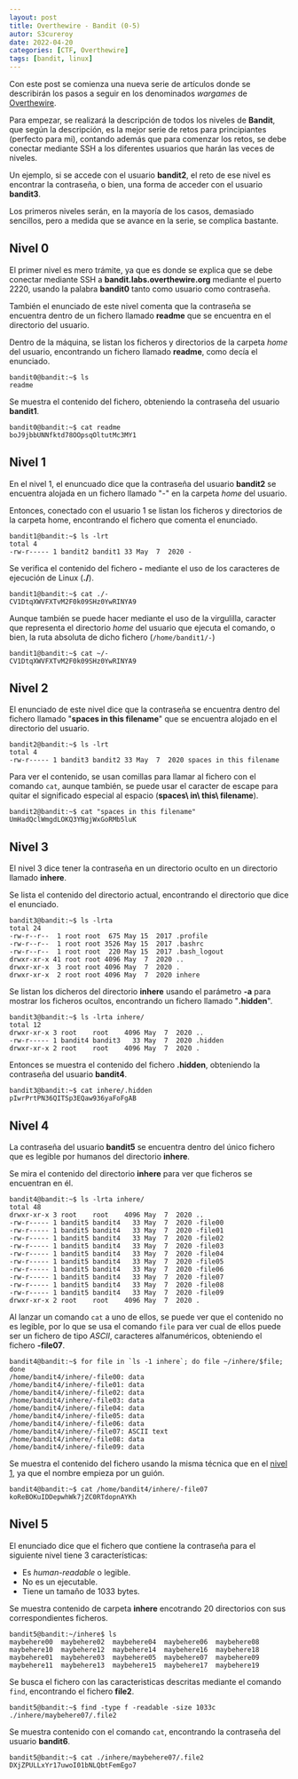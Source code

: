 ```yaml
---
layout: post
title: Overthewire - Bandit (0-5)
autor: S3cureroy
date: 2022-04-20
categories: [CTF, Overthewire]
tags: [bandit, linux]
---
```


Con este post se comienza una nueva serie de artículos donde se describirán los pasos a seguir en los denominados *wargames* de [Overthewire](https://overthewire.org/wargames/).

Para empezar, se realizará la descripción de todos los niveles de **Bandit**, que según la descripción, es la mejor serie de retos para principiantes (perfecto para mi), contando además que para comenzar los retos, se debe conectar mediante SSH a los diferentes usuarios que harán las veces de niveles.

Un ejemplo, si se accede con el usuario **bandit2**, el reto de ese nivel es encontrar la contraseña, o bien, una forma de acceder con el usuario **bandit3**.

Los primeros niveles serán, en la mayoría de los casos, demasiado sencillos, pero a medida que se avance en la serie, se complica bastante.

## Nivel 0

El primer nivel es mero trámite, ya que es donde se explica que se debe conectar mediante SSH a **bandit.labs.overthewire.org** mediante el puerto 2220, usando la palabra **bandit0** tanto como usuario como contraseña.

También el enunciado de este nivel comenta que la contraseña se encuentra dentro de un fichero llamado **readme** que se encuentra en el directorio del usuario.

Dentro de la máquina, se listan los ficheros y directorios de la carpeta *home* del usuario, encontrando un fichero llamado **readme**, como decía el enunciado.

~~~console
bandit0@bandit:~$ ls
readme
~~~

Se muestra el contenido del fichero, obteniendo la contraseña del usuario **bandit1**.

~~~console
bandit0@bandit:~$ cat readme 
boJ9jbbUNNfktd78OOpsqOltutMc3MY1
~~~

## Nivel 1

En el nivel 1, el enuncuado dice que la contraseña del usuario **bandit2** se encuentra alojada en un fichero llamado "-" en la carpeta *home* del usuario.

Entonces, conectado con el usuario 1 se listan los ficheros y directorios de la carpeta home, encontrando el fichero que comenta el enunciado.

~~~console
bandit1@bandit:~$ ls -lrt
total 4
-rw-r----- 1 bandit2 bandit1 33 May  7  2020 -
~~~

Se verifica el contenido del fichero **-** mediante el uso de los caracteres de ejecución de Linux (**./**).

~~~console
bandit1@bandit:~$ cat ./-
CV1DtqXWVFXTvM2F0k09SHz0YwRINYA9
~~~

Aunque también se puede hacer mediante el uso de la virgulilla, caracter que representa el directorio *home* del usuario que ejecuta el comando, o bien, la ruta absoluta de dicho fichero (```/home/bandit1/-```)

~~~console
bandit1@bandit:~$ cat ~/-
CV1DtqXWVFXTvM2F0k09SHz0YwRINYA9
~~~


## Nivel 2

El enunciado de este nivel dice que la contraseña se encuentra dentro del fichero llamado "**spaces in this filename**" que se encuentra alojado en el directorio del usuario.

~~~console
bandit2@bandit:~$ ls -lrt
total 4
-rw-r----- 1 bandit3 bandit2 33 May  7  2020 spaces in this filename
~~~

Para ver el contenido, se usan comillas para llamar al fichero con el comando ```cat```, aunque también, se puede usar el caracter de escape para quitar el significado especial al espacio (**spaces\ in\ this\ filename**).

~~~console
bandit2@bandit:~$ cat "spaces in this filename" 
UmHadQclWmgdLOKQ3YNgjWxGoRMb5luK
~~~

## Nivel 3

El nivel 3 dice tener la contraseña en un directorio oculto en un directorio llamado **inhere**.

Se lista el contenido del directorio actual, encontrando el directorio que dice el enunciado.

~~~console
bandit3@bandit:~$ ls -lrta
total 24
-rw-r--r--  1 root root  675 May 15  2017 .profile
-rw-r--r--  1 root root 3526 May 15  2017 .bashrc
-rw-r--r--  1 root root  220 May 15  2017 .bash_logout
drwxr-xr-x 41 root root 4096 May  7  2020 ..
drwxr-xr-x  3 root root 4096 May  7  2020 .
drwxr-xr-x  2 root root 4096 May  7  2020 inhere
~~~

Se listan los dicheros del directorio **inhere** usando el parámetro **-a** para mostrar los ficheros ocultos, encontrando un fichero llamado "**.hidden**".

~~~console
bandit3@bandit:~$ ls -lrta inhere/
total 12
drwxr-xr-x 3 root    root    4096 May  7  2020 ..
-rw-r----- 1 bandit4 bandit3   33 May  7  2020 .hidden
drwxr-xr-x 2 root    root    4096 May  7  2020 .
~~~

Entonces se muestra el contenido del fichero **.hidden**, obteniendo la contraseña del usuario **bandit4**.

~~~console
bandit3@bandit:~$ cat inhere/.hidden 
pIwrPrtPN36QITSp3EQaw936yaFoFgAB
~~~

## Nivel 4

La contraseña del usuario **bandit5** se encuentra dentro del único fichero que es legible por humanos del directorio **inhere**.

Se mira el contenido del directorio **inhere** para ver que ficheros se encuentran en él.

~~~console
bandit4@bandit:~$ ls -lrta inhere/
total 48
drwxr-xr-x 3 root    root    4096 May  7  2020 ..
-rw-r----- 1 bandit5 bandit4   33 May  7  2020 -file00
-rw-r----- 1 bandit5 bandit4   33 May  7  2020 -file01
-rw-r----- 1 bandit5 bandit4   33 May  7  2020 -file02
-rw-r----- 1 bandit5 bandit4   33 May  7  2020 -file03
-rw-r----- 1 bandit5 bandit4   33 May  7  2020 -file04
-rw-r----- 1 bandit5 bandit4   33 May  7  2020 -file05
-rw-r----- 1 bandit5 bandit4   33 May  7  2020 -file06
-rw-r----- 1 bandit5 bandit4   33 May  7  2020 -file07
-rw-r----- 1 bandit5 bandit4   33 May  7  2020 -file08
-rw-r----- 1 bandit5 bandit4   33 May  7  2020 -file09
drwxr-xr-x 2 root    root    4096 May  7  2020 .
~~~

Al lanzar un comando ```cat``` a uno de ellos, se puede ver que el contenido no es legible, por lo que se usa el comando ```file``` para ver cual de ellos puede ser un fichero de tipo *ASCII*, caracteres alfanuméricos, obteniendo el fichero **-file07**.

~~~console
bandit4@bandit:~$ for file in `ls -1 inhere`; do file ~/inhere/$file; done
/home/bandit4/inhere/-file00: data
/home/bandit4/inhere/-file01: data
/home/bandit4/inhere/-file02: data
/home/bandit4/inhere/-file03: data
/home/bandit4/inhere/-file04: data
/home/bandit4/inhere/-file05: data
/home/bandit4/inhere/-file06: data
/home/bandit4/inhere/-file07: ASCII text
/home/bandit4/inhere/-file08: data
/home/bandit4/inhere/-file09: data
~~~

Se muestra el contenido del fichero usando la misma técnica que en el [nivel 1](#nivel-1), ya que el nombre empieza por un guión.

~~~console
bandit4@bandit:~$ cat /home/bandit4/inhere/-file07 
koReBOKuIDDepwhWk7jZC0RTdopnAYKh
~~~

## Nivel 5
El enunciado dice que el fichero que contiene la contraseña para el siguiente nivel tiene 3 características:

* Es *human-readable* o legible.
* No es un ejecutable.
* Tiene un tamaño de 1033 bytes.

Se muestra contenido de carpeta **inhere** encotrando 20 directorios con sus correspondientes ficheros.

~~~console
bandit5@bandit:~/inhere$ ls 
maybehere00  maybehere02  maybehere04  maybehere06  maybehere08  maybehere10  maybehere12  maybehere14  maybehere16  maybehere18
maybehere01  maybehere03  maybehere05  maybehere07  maybehere09  maybehere11  maybehere13  maybehere15  maybehere17  maybehere19
~~~

Se busca el fichero con las caracteristicas descritas mediante el comando ```find```, encontrando el fichero **file2**.

~~~console
bandit5@bandit:~$ find -type f -readable -size 1033c 
./inhere/maybehere07/.file2
~~~

Se muestra contenido con el comando ```cat```, encontrando la contraseña del usuario **bandit6**.

~~~console
bandit5@bandit:~$ cat ./inhere/maybehere07/.file2
DXjZPULLxYr17uwoI01bNLQbtFemEgo7
~~~
